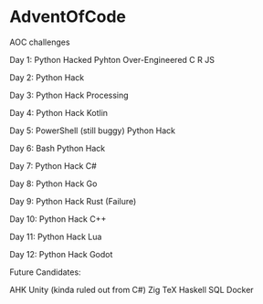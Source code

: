 # AdventOfCode
AOC challenges

Day 1:
Python Hacked
Pyhton Over-Engineered
C
R
JS

Day 2:
Python Hack

Day 3:
Python Hack
Processing

Day 4: 
Python Hack
Kotlin

Day 5:
PowerShell (still buggy)
Python Hack

Day 6:
Bash
Python Hack

Day 7:
Python Hack
C#

Day 8:
Python Hack
Go

Day 9: 
Python Hack
Rust (Failure)

Day 10:
Python Hack
C++

Day 11:
Python Hack
Lua

Day 12:
Python Hack
Godot

Future Candidates:

AHK
Unity (kinda ruled out from C#)
Zig
TeX
Haskell
SQL
Docker

